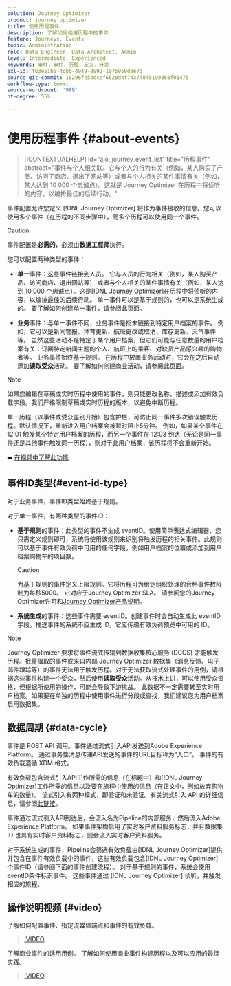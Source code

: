 ```yaml
---
solution: Journey Optimizer
product: journey optimizer
title: 使用历程事件
description: 了解如何使用历程中的事件
feature: Journeys, Events
topic: Administration
role: Data Engineer, Data Architect, Admin
level: Intermediate, Experienced
keywords: 事件，事件，历程，定义，开始
exl-id: fb3e51b5-4cbb-4949-8992-1075959da67d
source-git-commit: 18296fe54dcef6620d4f74374848199368f01475
workflow-type: tm+mt
source-wordcount: '989'
ht-degree: 55%

---
```


# 使用历程事件 {#about-events}

>[!CONTEXTUALHELP]
>id="ajo_journey_event_list"
>title="历程事件"
>abstract="事件与个人相关联。它与个人的行为有关（例如，某人购买了产品、访问了商店、退出了网站等）或者与个人相关的某件事情有关（例如，某人达到 10 000 个忠诚点）。这就是 Journey Optimizer 在历程中将侦听的内容，以编排最佳的后续行动。"

事件配置允许您定义 [!DNL Journey Optimizer] 将作为事件接收的信息。您可以使用多个事件（在历程的不同步骤中），而多个历程可以使用同一个事件。

>[!CAUTION]
>
>事件配置是&#x200B;**必需的**，必须由&#x200B;**数据工程师**&#x200B;执行。

您可以配置两种类型的事件：

* **单一**&#x200B;事件：这些事件链接到人员。 它与人员的行为相关（例如，某人购买产品、访问商店、退出网站等） 或者与个人相关的某件事情有关（例如，某人达到 10 000 个忠诚点）。这是[!DNL Journey Optimizer]在历程中将侦听的内容，以编排最佳的后续行动。 单一事件可以是基于规则的，也可以是系统生成的。 要了解如何创建单一事件，请参阅此[页面](../event/about-creating.md)。

* **业务**&#x200B;事件：与单一事件不同，业务事件是指未链接到特定用户档案的事件。 例如，它可以是新闻警报、体育更新、航班更改或取消、库存更新、天气事件等。 虽然这些活动不是特定于某个用户档案，但它们可能与任意数量的用户档案有关：订阅特定新闻主题的个人、航班上的乘客、对缺货产品感兴趣的购物者等。 业务事件始终基于规则。 在历程中放置业务活动时，它会在之后自动添加&#x200B;**读取受众**&#x200B;活动。 要了解如何创建商业活动，请参阅此[页面](../event/about-creating-business.md)。


>[!NOTE]
>
>如果您编辑在草稿或实时历程中使用的事件，则只能更改名称、描述或添加有效负载字段。我们严格限制草稿或实时历程的版本，以避免中断历程。

单一历程（以事件或受众鉴别开始）包含护栏，可防止同一事件多次错误触发历程。默认情况下，重新进入用户档案会被暂时阻止5分钟。 例如，如果某个事件在 12:01 触发某个特定用户档案的历程，而另一个事件在 12:03 到达（无论是同一事件还是其他事件触发同一历程），则对于此用户档案，该历程将不会重新开始。

➡️ [在视频中了解此功能](#video)

## 事件ID类型{#event-id-type}

对于业务事件，事件ID类型始终基于规则。

对于单一事件，有两种类型的事件ID：

* **基于规则**&#x200B;的事件：此类型的事件不生成 eventID。使用简单表达式编辑器，您只需定义规则即可，系统将使用该规则来识别将触发历程的相关事件。此规则可以基于事件有效负荷中可用的任何字段，例如用户档案的位置或添加到用户档案购物车的项目数。

  >[!CAUTION]
  >
  >为基于规则的事件定义上限规则。它将历程可为给定组织处理的合格事件数限制为每秒5000。 它对应于Journey Optimizer SLA。 请参阅您的Journey Optimizer许可和[Journey Optimizer产品说明](https://helpx.adobe.com/cn/legal/product-descriptions/adobe-journey-optimizer.html)。

* **系统生成**&#x200B;的事件：这些事件需要 eventID。创建事件时会自动生成此 eventID 字段。推送事件的系统不应生成 ID，它应传递有效负荷预览中可用的 ID。

>[!NOTE]
>
>Journey Optimizer 要求将事件流式传输到数据收集核心服务 (DCCS) 才能触发历程。批量摄取的事件或来自内部 Journey Optimizer 数据集（消息反馈、电子邮件跟踪等）的事件无法用于触发历程。对于无法获取流式处理事件的用例，请根据这些事件构建一个受众，然后使用&#x200B;**读取受众**&#x200B;活动。从技术上讲，可以使用受众资格，但根据所使用的操作，可能会导致下游挑战。 此数据不一定需要转至实时用户档案。如果要在单独的历程中使用事件进行分段或查找，我们建议您为用户档案启用数据集。

## 数据周期 {#data-cycle}

事件是 POST API 调用。事件通过流式引入API发送到Adobe Experience Platform。 通过事务性消息传递API发送的事件的URL目标称为“入口”。 事件的有效负载遵循 XDM 格式。

有效负载包含流式引入API工作所需的信息（在标题中）和[!DNL Journey Optimizer]工作所需的信息以及要在旅程中使用的信息（在正文中，例如放弃购物车的数量）。 流式引入有两种模式，即验证和未验证。有关流式引入 API 的详细信息，请参阅[此链接](https://experienceleague.adobe.com/docs/experience-platform/xdm/api/getting-started.html?lang=zh-Hans)。

事件通过流式引入API到达后，会流入名为Pipeline的内部服务，然后流入Adobe Experience Platform。 如果事件架构启用了实时客户资料服务标志，并且数据集 ID 也具有实时客户资料标志，则会流入实时客户资料服务。

对于系统生成的事件，Pipeline会筛选有效负载由[!DNL Journey Optimizer]提供并包含在事件有效负载中的事件，这些有效负载包含[!DNL Journey Optimizer]个事件ID（请参阅下面的事件创建流程）。 对于基于规则的事件，系统会使用eventID条件标识事件。 这些事件通过 [!DNL Journey Optimizer] 侦听，并触发相应的旅程。

## 操作说明视频 {#video}

了解如何配置事件、指定流媒体端点和事件的有效负载。

>[!VIDEO](https://video.tv.adobe.com/v/336253?quality=12)

了解商业事件的适用用例。 了解如何使用商业事件构建历程以及可以应用的最佳实践。

>[!VIDEO](https://video.tv.adobe.com/v/334234?quality=12)
